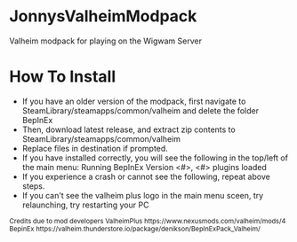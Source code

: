 # JonnysValheimModpack
Valheim modpack for playing on the Wigwam Server

# How To Install 

- If you have an older version of the modpack, first navigate to SteamLibrary/steamapps/common/valheim and delete the folder BepInEx 
- Then, download latest release, and extract zip contents to SteamLibrary/steamapps/common/valheim
- Replace files in destination if prompted. 
- If you have installed correctly, you will see the following in the top/left of the main menu:  Running BepInEx Version <#>, <#> plugins loaded 
- If you experience a crash or cannot see the following, repeat above steps.
- If you can't see the valheim plus logo in the main menu sceen, try relaunching, try restarting your PC 


<sub> 
  Credits due to mod developers
  ValheimPlus https://www.nexusmods.com/valheim/mods/4
  BepinEx https://valheim.thunderstore.io/package/denikson/BepInExPack_Valheim/

</sub>
 


